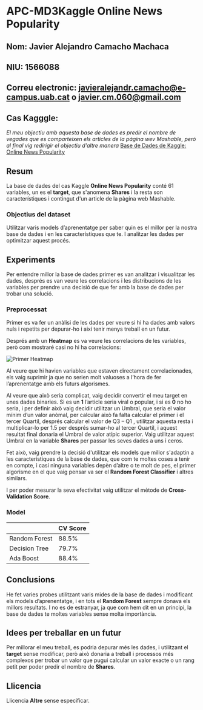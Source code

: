 # APC-MD3Kaggle Online News Popularity

## Nom: Javier Alejandro Camacho Machaca  
## NIU: 1566088
## Correu electronic: javieralejandr.camacho@e-campus.uab.cat o javier.cm.060@gmail.com
## Cas Kagggle:
_El meu objectiu amb aquesta base de dades es predir el nombre de vegades que es comparteixen els articles de la página wev Mashable, peró al final vig redirigir el objectiu 
d'altre manera_
[Base de Dades de Kaggle: Online News Popularity](https://www.kaggle.com/srikaranelakurthy/online-news-popularity)

## Resum

La base de dades del cas Kaggle **Online News Popularity** conté 61 variables, un es el **target**, que s'anomena **Shares** i la resta son característiques i contingut d'un article de la pàgina web Mashable.


### Objectius del dataset

Utilitzar varis models d’aprenentatge per saber quin es el millor per la nostra base de dades i en les característiques que te. I analitzar les dades per optimitzar aquest procés.


## Experiments 

Per entendre millor la base de dades primer es van analitzar i visualitzar les dades, després es van veure les correlacions i les distribucions de les variables per prendre una decisió de que fer amb la base de dades per trobar una solució.

### Preprocessat

Primer es va fer un anàlisi de les dades per veure si hi ha dades amb valors nuls i repetits per depurar-ho i així tenir menys treball en un futur. 

Després amb un **Heatmap** es va veure les correlacions de les variables, però com mostraré casi no hi ha correlacions: 

![Primer Heatmap](https://github.com/j4v1t0/APC-MD3Kaggle/blob/main/Images/heatmap.png)

Al veure que hi havien variables que estaven directament correlacionades, els vaig suprimir ja que no serien molt valuoses a l’hora de fer l’aprenentatge amb els futurs algorismes. 

Al veure que això seria complicat, vaig decidir convertir el meu target en unes dades binaries. 
Si es un **1** l’article seria viral o popular, i si es **0** no ho seria, i per definir això vaig decidir utilitzar un Umbral, que seria el valor mínim d’un valor anòmal, per calcular això fa falta calcular el primer i el tercer Quartil, després calcular el valor de Q3 – Q1 , utilitzar aquesta resta i multiplicar-lo per 1.5 per després sumar-ho al tercer Quartil, i aquest resultat final donaria el Umbral de valor atípic superior.
Vaig utilitzar aquest Umbral en la variable **Shares** per passar les seves dades a uns i ceros. 

Fet això, vaig prendre la decisió d'utilitzar els models que millor s'adaptin a les característiques de la base de dades, que com te moltes coses a tenir en compte, i casi ninguna variables depèn d’altre o te molt de pes, el primer algorisme en el que vaig pensar va ser el **Random Forest Classifier** i altres similars.

I per poder mesurar la seva efectivitat vaig utilitzar el mètode de **Cross-Validation Score**.

### Model

|  | CV Score |
| ------------- | ------------- |
| Random Forest  | 88.5%  |
| Decision Tree  | 79.7%  |
| Ada Boost  | 88.4%  |


## Conclusions 

He fet varies probes utilitzant varis mides de la base de dades i modificant els models d’aprenentatge, i en tots el **Random Forest** sempre donava els millors resultats. I no es de estranyar, ja que com hem dit en un principi, la base de dades te moltes variables sense molta importància.


## Idees per treballar en un futur

Per millorar el meu treball, es podria depurar més les dades, i utilitzant el **target** sense modificar, però això donaria a treball i processos més complexos per trobar un valor que pugui calcular un valor exacte o un rang petit per poder predir el nombre de **Shares**.

## Llicencia

Llicencia **Altre** sense especificar.


